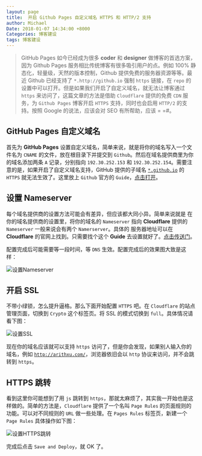 ```yaml
---
layout: page
title:  开启 Github Pages 自定义域名 HTTPS 和 HTTP/2 支持​
author: Michael
Date: 2018-01-07 14:34:00 +8000
Categories: 博客建设
tags: 博客建设
---
```


>GitHub Pages 如今已经成为很多 **coder** 和 **designer** 做博客的首选方案，因为 Github Pages 服务相比传统博客有很多吸引用户的点。例如 100% 静态化，轻量级，天然的版本控制，Github 提供免费的服务器资源等等。最近 Github 已经支持了 `*.http://github.io` 强制 `https` 链接，在 `repo` 的设置中可以打开。但是如果我们开启了自定义域名，就无法让博客通过 `https` 来访问了，这篇文章的方法是借助 `Cloudflare` 提供的免费 `CDN` 服务，为 `Github Pages` 博客开启 `HTTPS` 支持，同时也会启用 `HTTP/2` 的支持。按照 Google 的说法，应该会对 SEO 有所帮助，应该 = =#。

## GitHub Pages 自定义域名

首先为 **GitHub Pages** 设置自定义域名，简单来说，就是将你的域名写入一个文件名为 `CNAME` 的文件，放在根目录下并提交到 `Github`。然后在域名提供商里为你的域名添加两条 `A` 记录，分别指向 `192.30.252.153` 和 `192.30.252.154`。需要注意的是，如果开启了自定义域名支持，GitHub 提供的子域名 [`*.github.io`](http://link.zhihu.com/?target=http%3A//github.io) 的 `HTTPS` 就无法生效了。这里放上 `Github` 官方的 `Guide`，[点击打开](http://link.zhihu.com/?target=https%3A//help.github.com/articles/quick-start-setting-up-a-custom-domain/)。

## 设置 Nameserver

每个域名提供商的设置方法可能会有差异，但应该都大同小异。简单来说就是 在你的域名提供商的设置里，将你的域名的 `Nameserver` 指向 **Cloudflare** 提供的 `Nameserver` 一般来说会有两个 `Namerserver`。具体的 服务器地址可以在 **Cloudflare** 的官网上找到。只需要找个这个 **Guide** 去设置就好了。[点击传送门](http://link.zhihu.com/?target=https%3A//www.cloudflare.com/a/add-site)。

配置完成后可能需要等一段时间，等 `DNS` 生效。配置完成后的效果图大致是这样： 

![设置Nameserver](http://upload-images.jianshu.io/upload_images/563374-3a68cd93bd742163.png?imageMogr2/auto-orient/strip%7CimageView2/2/w/1240)

## 开启 SSL

不带小绿锁，怎么提升逼格。那么下面开始配置 `HTTPS` 吧。在 `Cloudflare` 的站点管理页面，切换到 `Crypto` 这个标签页。将 SSL 的模式切换到 `full`。具体情况请看下图： 

![设置SSL](http://upload-images.jianshu.io/upload_images/563374-fa85b8d7629a03e4.png?imageMogr2/auto-orient/strip%7CimageView2/2/w/1240)


现在你的域名应该就可以支持 `https` 访问了，但是你会发现，如果别人输入你的域名，例如 [`http://arithxu.com/`](http://arithxu.com/)，浏览器依旧会以 `http` 协议来访问，并不会跳转到 `https`。

## HTTPS 跳转

看到这里你可能想到了用 `js` 跳转到 `https`，那就太麻烦了，其实我一开始也是这样做的。简单的方法是，`Cloudflare` 提供了一个名叫 `Page Rules` 的页面规则的功能。可以对不同规则的 `URL` 做一些处理。在 `Pages Rules` 标签页，新建一个 `Page Rules` 具体操作如下图：

![设置HTTPS跳转](http://upload-images.jianshu.io/upload_images/563374-7809aa6e750c123d.png?imageMogr2/auto-orient/strip%7CimageView2/2/w/1240)

完成后点击 `Save and Deploy`，就 OK 了。

